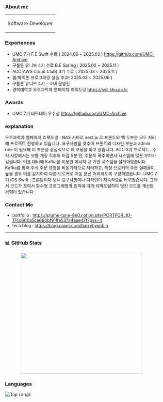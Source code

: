 ###  About me
<table>
  <tr>
    <td>
      <p> Software Developer</p> 
    </td>
  </tr>
</table>

<p align="center">

</p>

### Experiences
- UMC 7기 F.E Swift 수료 ( 2024.09 ~ 2025.02 ) https://github.com/UMC-Archive
- 구름톤 유니브 4기 수료 B.E Spring ( 2025.03 ~ 2025.11 )
- ACC(AWS Cloud Club) 3기 수료 ( 2025.03 ~ 2025.11 )
- 웹/파이썬 프로그래밍 실습 조교( 2025.03 ~ 2025.06 )
- 구름톤 유니브 4기 - 교내 운영진
- 경희대학교 우주과학과 웹페이지 리팩토링 https://ssil.khu.ac.kr
  
### Awards 
- UMC 7기 데모데이 우수상 https://github.com/UMC-Archive

### explanation
우주과학과 웹페이지 리팩토링 : NAS 서버로 next.js 로 프론트와 백 두부분 모두 처리해 프로젝트 진행하고 있습니다. 요구사항을 맞추어 프론트의 디자인 부분과 admin role 이 필요해 이 부분을 중점적으로 백 코딩을 하고 있습니다.
ACC 3기 프로젝트 :  주식 시장에서는 보통 개장 직후와 마감 5분 전, 주문이 폭주하면서 시스템에 많은 부하가 걸립니다. 이를 대비해 Kafka를 이용한 메시지 큐 기반 시스템을 설계하였습니다. Kafka를 통해 주식 주문 요청을 비동기적으로 처리하고, 특정 브로커의 주문 실패율이 높을 경우 이를 감지하여 다른 브로커로 자동 분산 처리되도록 구성하였습니다. 
UMC 7기 iOS Swift : 프론트이다 보니 요구사항이나 디자인이 지속적으로 바뀌었습니다. 그래서 코드가 꼬여서 함수형 프로그래밍의 원칙에 따라 리팩토링하여 엉킨 코드를 개선한 경험이 있습니다. 

### Contact Me
- portfolio : https://plume-tune-8e0.notion.site/PORTFORLIO-174c600a5ce680bf91ffe537a4aae47f?pvs=4
- tech blog : https://blog.naver.com/harryhyunbin
---

### 📊 GitHub Stats  
<p align="center">
  <img src="https://github-readme-stats.vercel.app/api?username=lemonson03&show_icons=true&theme=radical" width="400">

</p>

### Languages
![Top Langs](https://github-readme-stats.vercel.app/api/top-langs/?username=lemonson03&layout=compact)


